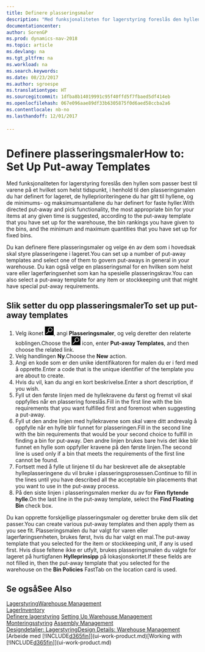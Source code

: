 ```yaml
---
title: Definere plasseringsmaler
description: "Med funksjonaliteten for lagerstyring foreslås den hyllen som passer best til varene på et hvilket som helst tidspunkt, i henhold til den plasseringsmalen du har definert for lageret, de hylleprioriteringene du har gitt til hyllene, og de minimums- og maksimumsantallene du har definert for faste hyller."
documentationcenter: 
author: SorenGP
ms.prod: dynamics-nav-2018
ms.topic: article
ms.devlang: na
ms.tgt_pltfrm: na
ms.workload: na
ms.search.keywords: 
ms.date: 08/23/2017
ms.author: sgroespe
ms.translationtype: HT
ms.sourcegitcommit: 1dfba8b14019991c95f40ffd5f7fbaed5df414eb
ms.openlocfilehash: 067e096aae89df33b6305875f0d6aed58ccba2a6
ms.contentlocale: nb-no
ms.lasthandoff: 12/01/2017

---
```

# <a name="how-to-set-up-put-away-templates"></a><span data-ttu-id="ac0de-103">Definere plasseringsmaler</span><span class="sxs-lookup"><span data-stu-id="ac0de-103">How to: Set Up Put-away Templates</span></span>
<span data-ttu-id="ac0de-104">Med funksjonaliteten for lagerstyring foreslås den hyllen som passer best til varene på et hvilket som helst tidspunkt, i henhold til den plasseringsmalen du har definert for lageret, de hylleprioriteringene du har gitt til hyllene, og de minimums- og maksimumsantallene du har definert for faste hyller.</span><span class="sxs-lookup"><span data-stu-id="ac0de-104">With directed put-away and pick functionality, the most appropriate bin for your items at any given time is suggested, according to the put-away template that you have set up for the warehouse, the bin rankings you have given to the bins, and the minimum and maximum quantities that you have set up for fixed bins.</span></span>  

<span data-ttu-id="ac0de-105">Du kan definere flere plasseringsmaler og velge én av dem som i hovedsak skal styre plasseringene i lageret.</span><span class="sxs-lookup"><span data-stu-id="ac0de-105">You can set up a number of put-away templates and select one of them to govern put-aways in general in your warehouse.</span></span> <span data-ttu-id="ac0de-106">Du kan også velge en plasseringsmal for en hvilken som helst vare eller lagerføringsenhet som kan ha spesielle plasseringskrav.</span><span class="sxs-lookup"><span data-stu-id="ac0de-106">You can also select a put-away template for any item or stockkeeping unit that might have special put-away requirements.</span></span>  

## <a name="to-set-up-put-away-templates"></a><span data-ttu-id="ac0de-107">Slik setter du opp plasseringsmaler</span><span class="sxs-lookup"><span data-stu-id="ac0de-107">To set up put-away templates</span></span>  
1.  <span data-ttu-id="ac0de-108">Velg ikonet ![Søk etter side eller rapport](media/ui-search/search_small.png "Søk etter side eller rapport"), angi **Plasseringsmaler**, og velg deretter den relaterte koblingen.</span><span class="sxs-lookup"><span data-stu-id="ac0de-108">Choose the ![Search for Page or Report](media/ui-search/search_small.png "Search for Page or Report icon") icon, enter **Put-away Templates**, and then choose the related link.</span></span>  
2.  <span data-ttu-id="ac0de-109">Velg handlingen **Ny**.</span><span class="sxs-lookup"><span data-stu-id="ac0de-109">Choose the **New** action.</span></span>  
3.  <span data-ttu-id="ac0de-110">Angi en kode som er den unike identifikatoren for malen du er i ferd med å opprette.</span><span class="sxs-lookup"><span data-stu-id="ac0de-110">Enter a code that is the unique identifier of the template you are about to create.</span></span>  
4.  <span data-ttu-id="ac0de-111">Hvis du vil, kan du angi en kort beskrivelse.</span><span class="sxs-lookup"><span data-stu-id="ac0de-111">Enter a short description, if you wish.</span></span>  
5.  <span data-ttu-id="ac0de-112">Fyll ut den første linjen med de hyllekravene du først og fremst vil skal oppfylles når en plassering foreslås.</span><span class="sxs-lookup"><span data-stu-id="ac0de-112">Fill in the first line with the bin requirements that you want fulfilled first and foremost when suggesting a put-away.</span></span>  
6.  <span data-ttu-id="ac0de-113">Fyll ut den andre linjen med hyllekravene som skal være ditt andrevalg å oppfylle når en hylle blir funnet for plasseringen.</span><span class="sxs-lookup"><span data-stu-id="ac0de-113">Fill in the second line with the bin requirements that would be your second choice to fulfill in finding a bin for put-away.</span></span> <span data-ttu-id="ac0de-114">Den andre linjen brukes bare hvis det ikke blir funnet en hylle som oppfyller kravene på den første linjen.</span><span class="sxs-lookup"><span data-stu-id="ac0de-114">The second line is used only if a bin that meets the requirements of the first line cannot be found.</span></span>  
7.  <span data-ttu-id="ac0de-115">Fortsett med å fylle ut linjene til du har beskrevet alle de akseptable hylleplasseringene du vil bruke i plasseringsprosessen.</span><span class="sxs-lookup"><span data-stu-id="ac0de-115">Continue to fill in the lines until you have described all the acceptable bin placements that you want to use in the put-away process.</span></span>  
8.  <span data-ttu-id="ac0de-116">På den siste linjen i plasseringsmalen merker du av for **Finn flytende hylle**.</span><span class="sxs-lookup"><span data-stu-id="ac0de-116">On the last line in the put-away template, select the **Find Floating Bin** check box.</span></span>  

<span data-ttu-id="ac0de-117">Du kan opprette forskjellige plasseringsmaler og deretter bruke dem slik det passer.</span><span class="sxs-lookup"><span data-stu-id="ac0de-117">You can create various put-away templates and then apply them as you see fit.</span></span> <span data-ttu-id="ac0de-118">Plasseringsmalen du har valgt for varen eller lagerføringsenheten, brukes først, hvis du har valgt en mal.</span><span class="sxs-lookup"><span data-stu-id="ac0de-118">The put-away template that you selected for the item or stockkeeping unit, if any is used first.</span></span> <span data-ttu-id="ac0de-119">Hvis disse feltene ikke er utfylt, brukes plasseringsmalen du valgte for lageret på hurtigfanen **Hylleprinsipp** på lokasjonskortet.</span><span class="sxs-lookup"><span data-stu-id="ac0de-119">If these fields are not filled in, then the put-away template that you selected for the warehouse on the **Bin Policies** FastTab on the location card is used.</span></span>  

## <a name="see-also"></a><span data-ttu-id="ac0de-120">Se også</span><span class="sxs-lookup"><span data-stu-id="ac0de-120">See Also</span></span>  
[<span data-ttu-id="ac0de-121">Lagerstyring</span><span class="sxs-lookup"><span data-stu-id="ac0de-121">Warehouse Management</span></span>](warehouse-manage-warehouse.md)  
[<span data-ttu-id="ac0de-122">Lager</span><span class="sxs-lookup"><span data-stu-id="ac0de-122">Inventory</span></span>](inventory-manage-inventory.md)  
<span data-ttu-id="ac0de-123">[Definere lagerstyring](warehouse-setup-warehouse.md)   </span><span class="sxs-lookup"><span data-stu-id="ac0de-123">[Setting Up Warehouse Management](warehouse-setup-warehouse.md)   </span></span>  
<span data-ttu-id="ac0de-124">[Monteringsstyring](assembly-assemble-items.md)  </span><span class="sxs-lookup"><span data-stu-id="ac0de-124">[Assembly Management](assembly-assemble-items.md)  </span></span>  
[<span data-ttu-id="ac0de-125">Designdetaljer: Lagerstyring</span><span class="sxs-lookup"><span data-stu-id="ac0de-125">Design Details: Warehouse Management</span></span>](design-details-warehouse-management.md)  
<span data-ttu-id="ac0de-126">[Arbeide med [!INCLUDE[d365fin](includes/d365fin_md.md)]](ui-work-product.md)</span><span class="sxs-lookup"><span data-stu-id="ac0de-126">[Working with [!INCLUDE[d365fin](includes/d365fin_md.md)]](ui-work-product.md)</span></span>

